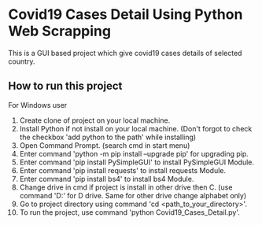 # Covid19 Cases Detail Using Python Web Scrapping

This is a GUI based project which give covid19 cases details of selected country.

## How to run this project

For Windows user
1. Create clone of project on your local machine.
2. Install Python if not install on your local machine. (Don't forgot to check the checkbox 'add python to the path' while installing)
3. Open Command Prompt. (search cmd in start menu)
4. Enter command 'python -m pip install –upgrade pip' for upgrading pip.
5. Enter command 'pip install PySimpleGUI' to install PySimpleGUI Module.
6. Enter command 'pip install requests' to install requests Module.
7. Enter command 'pip install bs4' to install bs4 Module.
8. Change drive in cmd if project is install in other drive then C. (use command 'D:' for D drive. Same for other drive change alphabet only)
9. Go to project directory using command 'cd <path_to_your_directory>'.
10. To run the project, use command 'python Covid19_Cases_Detail.py'.
